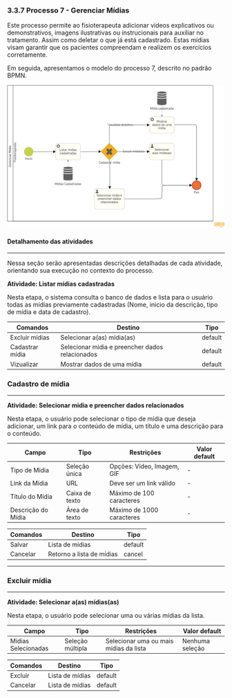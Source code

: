 ### 3.3.7 Processo 7 - Gerenciar Mídias

Este processo permite ao fisioterapeuta adicionar vídeos explicativos ou demonstrativos, imagens ilustrativas ou instrucionais para auxiliar no tratamento. Assim como deletar o que já está cadastrado. Estas mídias visam garantir que os pacientes compreendam e realizem os exercícios corretamente.

Em seguida, apresentamos o modelo do processo 7, descrito no padrão BPMN.

![Modelo BPMN do Processo 7](../assets/processes/processo-7-gerenciar-midia.png "Modelo BPMN do Processo 7.")

#### Detalhamento das atividades

---

Nessa seção serão apresentadas descrições detalhadas de cada atividade, orientando sua execução no contexto do processo.

**Atividade: Listar mídias cadastradas**

Nesta etapa, o sistema consulta o banco de dados e lista para o usuário todas as mídias previamente cadastradas (Nome, inicio da descrição, tipo de mídia e data de cadastro).

| **Comandos**    | **Destino**                                     | **Tipo** |
| --------------- | ----------------------------------------------- | -------- |
| Excluir mídias  | Selecionar a(as) mídia(as)                      | default  |
| Cadastrar mídia | Selecionar midia e preencher dados relacionados | default  |
| Vizualizar      | Mostrar dados de uma mídia                      | default  |

### Cadastro de mídia

---

**Atividade: Selecionar midia e preencher dados relacionados**

Nesta etapa, o usuário pode selecionar o tipo de mídia que deseja adicionar, um link para o conteúdo de mídia, um título e uma descrição para o conteúdo.

| **Campo**          | **Tipo**       | **Restrições**             | **Valor default** |
| ------------------ | -------------- | -------------------------- | ----------------- |
| Tipo de Mídia      | Seleção única  | Opções: Vídeo, Imagem, GIF | -                 |
| Link da Mídia      | URL            | Deve ser um link válido    | -                 |
| Título do Mídia    | Caixa de texto | Máximo de 100 caracteres   | -                 |
| Descrição do Mídia | Área de texto  | Máximo de 1000 caracteres  | -                 |

| **Comandos** | **Destino**               | **Tipo** |
| ------------ | ------------------------- | -------- |
| Salvar       | Lista de mídias           | default  |
| Cancelar     | Retorno a lista de mídias | cancel   |

---

### Excluir mídia

---


**Atividade: Selecionar a(as) mídias(as)**

Nesta etapa, o usuário pode selecionar uma ou várias mídias da lista.

| **Campo**           | **Tipo**         | **Restrições**                         | **Valor default** |
| ------------------- | ---------------- | -------------------------------------- | ----------------- |
| Mídias Selecionadas | Seleção múltipla | Selecionar uma ou mais mídias da lista | Nenhuma seleção   |

| **Comandos** | **Destino**     | **Tipo** |
| ------------ | --------------- | -------- |
| Excluir      | Lista de mídias | default  |
| Cancelar     | Lista de mídias | default  |